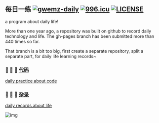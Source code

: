 ## 每日一练 [![gwemz-daily](https://img.shields.io/badge/gwemz-daily-critical.svg)](https://gwem.top/daily) [![996.icu](https://img.shields.io/badge/link-996.icu-red.svg)](https://996.icu) [![LICENSE](https://img.shields.io/badge/license-Anti%20996-blue.svg)](https://github.com/996icu/996.ICU/blob/master/LICENSE)

a program about daily life!

More than one year ago, a repository was built on github to record daily technology and life. The gh-pages branch has been submitted more than 440 times so far.

That branch is a bit too big, first create a separate repository, split a separate part, for daily life learning records~

### :pig: :pig: :pig: [代码](./code)

[daily practice about code](./code)

### :pig: :pig: :pig: [杂录](./life)

[daily records about life](./life)

![img](./imgs/daily_01.jpg)
